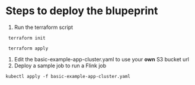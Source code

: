 # Steps to deploy the blupeprint
  1. Run the terraform script

   ``` 
    terraform init

    terraform apply
  ```
  1. Edit the basic-example-app-cluster.yaml to use your **own** S3 bucket url
  2. Deploy a sample job to run a Flink job
   ```
   kubectl apply -f basic-example-app-cluster.yaml
   ```



    